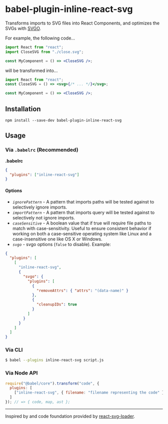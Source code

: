 # babel-plugin-inline-react-svg

Transforms imports to SVG files into React Components, and optimizes the SVGs with [SVGO](https://github.com/svg/svgo/).

For example, the following code...

```jsx
import React from "react";
import CloseSVG from "./close.svg";

const MyComponent = () => <CloseSVG />;
```

will be transformed into...

```jsx
import React from "react";
const CloseSVG = () => <svg>{/* ... */}</svg>;

const MyComponent = () => <CloseSVG />;
```

## Installation

```
npm install --save-dev babel-plugin-inline-react-svg
```

## Usage

### Via `.babelrc` (Recommended)

**.babelrc**

```json
{
  "plugins": ["inline-react-svg"]
}
```

#### Options

- _`ignorePattern`_ - A pattern that imports paths will be tested against to selectively ignore imports.
- _`importPattern`_ - A pattern that imports query will be tested against to selectively not ignore imports.
- _`caseSensitive`_ - A boolean value that if true will require file paths to match with case-sensitivity. Useful to ensure consistent behavior if working on both a case-sensitive operating system like Linux and a case-insensitive one like OS X or Windows.
- _`svgo`_ - svgo options (`false` to disable). Example:

```json
{
  "plugins": [
    [
      "inline-react-svg",
      {
        "svgo": {
          "plugins": [
            {
              "removeAttrs": { "attrs": "(data-name)" }
            },
            {
              "cleanupIDs": true
            }
          ]
        }
      }
    ]
  ]
}
```

### Via CLI

```sh
$ babel --plugins inline-react-svg script.js
```

### Via Node API

```javascript
require("@babel/core").transform("code", {
  plugins: [
    ["inline-react-svg", { filename: "filename representing the code" }]
  ]
}); // => { code, map, ast };
```

---

Inspired by and code foundation provided by [react-svg-loader](https://github.com/boopathi/react-svg-loader).
